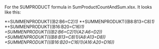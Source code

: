 For the SUMPRODUCT formula in SumProductCountAndSum.xlsx. 
It looks like this:

*=SUMMENPRODUKT((B2:B6=C2)*1)*
*+SUMMENPRODUKT((B8:B13=C8)*1)*
*+SUMMENPRODUKT((B16:B20=C16)*1)*
  
*=SUMMENPRODUKT(((B2:B6=C2)*1)*(A2:A6=D2))*
*+SUMMENPRODUKT(((B8:B13=C8)*1)*(A8:A13=D8))*
*+SUMMENPRODUKT(((B16:B20=C16)*1)*(A16:A20=D16))*
